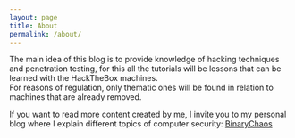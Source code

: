 ```yaml
---
layout: page
title: About
permalink: /about/
---
```


The main idea of this blog is to provide knowledge of hacking techniques and penetration testing, for this all the tutorials will be lessons that can be learned with the HackTheBox machines.  
For reasons of regulation, only thematic ones will be found in relation to machines that are already removed.

If you want to read more content created by me,  I invite you to my personal blog where I explain different topics of computer security:
[BinaryChaos](https://hackingprofessional.github.io/Security/)

<center>
<script src="https://www.hackthebox.eu/badge/67969"></script>
</center>

